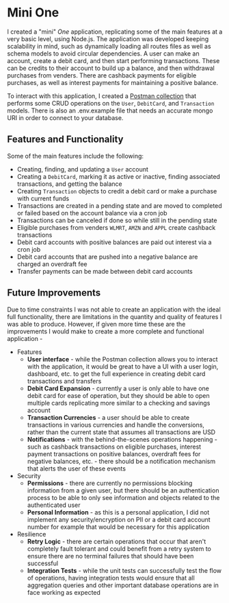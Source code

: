 # Mini One

I created a "mini" _One_ application, replicating some of the main features at a very basic level, using Node.js. The application was developed keeping scalability in mind, such as dynamically loading all routes files as well as schema models to avoid circular dependencies. A user can make an account, create a debit card, and then start performing transactions. These can be credits to their account to build up a balance, and then withdrawal purchases from venders. There are cashback payments for eligible purchases, as well as interest payments for maintaining a positive balance.

To interact with this application, I created a [Postman collection](https://documenter.getpostman.com/view/9397937/2sAXqm9jZB) that performs some CRUD operations on the `User`, `DebitCard`, and `Transaction` models. There is also an .env.example file that needs an accurate mongo URI in order to connect to your database.

## Features and Functionality
Some of the main features include the following:
- Creating, finding, and updating a `User` account
- Creating a `DebitCard`, marking it as active or inactive, finding associated transactions, and getting the balance
- Creating `Transaction` objects to credit a debit card or make a purchase with current funds
- Transactions are created in a pending state and are moved to completed or failed based on the account balance via a cron job
- Transactions can be canceled if done so while still in the pending state
- Eligible purchases from venders `WLMRT`, `AMZN` and `APPL` create cashback transactions
- Debit card accounts with positive balances are paid out interest via a cron job
- Debit card accounts that are pushed into a negative balance are charged an overdraft fee
- Transfer payments can be made between debit card accounts

## Future Improvements
Due to time constraints I was not able to create an application with the ideal full functionality, there are limitations in the quantity and quality of features I was able to produce. However, if given more time these are the improvements I would make to create a more complete and functional application -
- Features
   - **User interface** - while the Postman collection allows you to interact with the application, it would be great to have a UI with a user login, dashboard, etc. to get the full experience in creating debit card transactions and transfers
   - **Debit Card Expansion** - currently a user is only able to have one debit card for ease of operation, but they should be able to open multiple cards replicating more similar to a checking and savings account
   - **Transaction Currencies** - a user should be able to create transactions in various currencies and handle the conversions, rather than the current state that assumes all transactions are USD
   - **Notifications** - with the behind-the-scenes operations happening - such as cashback transactions on eligible purchases, interest payment transactions on positive balances, overdraft fees for negative balances, etc. - there should be a notification mechanism that alerts the user of these events
- Security
   - **Permissions** - there are currently no permissions blocking information from a given user, but there should be an authentication process to be able to only see information and objects related to the authenticated user
   - **Personal Information** - as this is a personal application, I did not implement any security/encryption on PII or a debit card account number for example that would be necessary for this application
- Resilience
   - **Retry Logic** - there are certain operations that occur that aren't completely fault tolerant and could benefit from a retry system to ensure there are no terminal failures that should have been successful
   - **Integration Tests** - while the unit tests can successfully test the flow of operations, having integration tests would ensure that all aggregation queries and other important database operations are in face working as expected
